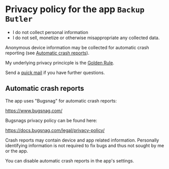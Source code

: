 # Privacy policy for the app `Backup Butler`

* I do not collect personal information
* I do not sell, monetize or otherwise misappropriate any collected data.

Anonymous device information may be collected for automatic crash reporting (see [Automatic crash reports](#automatic-crash-reports)).

My underlying privacy princicple is the [Golden Rule](https://en.wikipedia.org/wiki/Golden_Rule).

Send a [quick mail](mailto:support@darken.eu) if you have further questions.

## Automatic crash reports
The app uses "Bugsnag" for automatic crash reports:

https://www.bugsnag.com/

Bugsnags privacy policy can be found here:

https://docs.bugsnag.com/legal/privacy-policy/

Crash reports may contain device and app related information.
Personally identifying information is not required to fix bugs and thus not sought by me or the app.

You can disable automatic crash reports in the app's settings.
